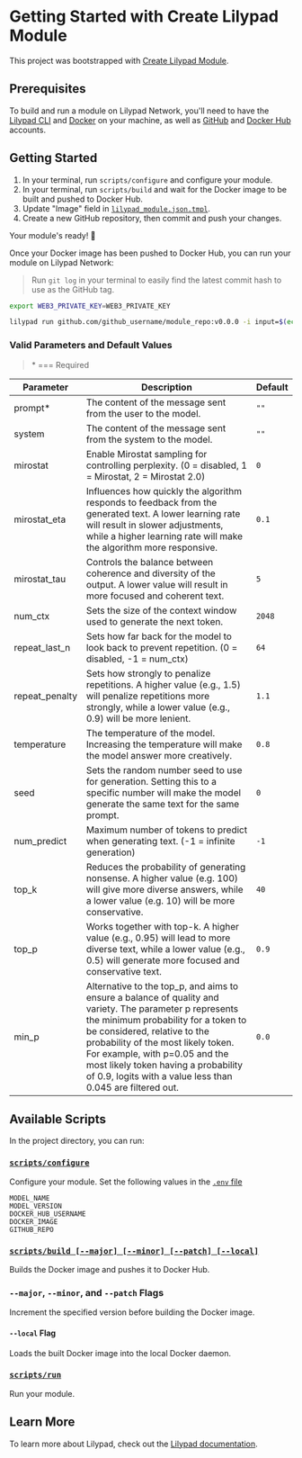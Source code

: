 # Getting Started with Create Lilypad Module

This project was bootstrapped with [Create Lilypad Module](https://github.com/DevlinRocha/create-lilypad-module).

## Prerequisites

To build and run a module on Lilypad Network, you'll need to have the [Lilypad CLI](https://docs.lilypad.tech/lilypad/lilypad-testnet/install-run-requirements) and [Docker](https://www.docker.com/) on your machine, as well as [GitHub](https://github.com/) and [Docker Hub](https://hub.docker.com/) accounts.

## Getting Started

1. In your terminal, run `scripts/configure` and configure your module.
2. In your terminal, run `scripts/build` and wait for the Docker image to be built and pushed to Docker Hub.
3. Update "Image" field in [`lilypad_module.json.tmpl`](lilypad_module.json.tmpl).
4. Create a new GitHub repository, then commit and push your changes.

Your module's ready! 🎉

Once your Docker image has been pushed to Docker Hub, you can run your module on Lilypad Network:

> Run `git log` in your terminal to easily find the latest commit hash to use as the GitHub tag.

```sh
export WEB3_PRIVATE_KEY=WEB3_PRIVATE_KEY

lilypad run github.com/github_username/module_repo:v0.0.0 -i input=$(echo '{"prompt": "Which animal order do frogs belong to?", "system": "You are a helpful AI assistant", "temperature": "0.4" | base64 -w 0)
```

### Valid Parameters and Default Values

> \* === Required

| Parameter      | Description                                                                                                                                                                                                                                                                                                                                                 | Default |
| -------------- | ----------------------------------------------------------------------------------------------------------------------------------------------------------------------------------------------------------------------------------------------------------------------------------------------------------------------------------------------------------- | ------- |
| prompt\*       | The content of the message sent from the user to the model.                                                                                                                                                                                                                                                                                                 | `""`    |
| system         | The content of the message sent from the system to the model.                                                                                                                                                                                                                                                                                               | `""`    |
| mirostat       | Enable Mirostat sampling for controlling perplexity. (0 = disabled, 1 = Mirostat, 2 = Mirostat 2.0)                                                                                                                                                                                                                                                         | `0`     |
| mirostat_eta   | Influences how quickly the algorithm responds to feedback from the generated text. A lower learning rate will result in slower adjustments, while a higher learning rate will make the algorithm more responsive.                                                                                                                                           | `0.1`   |
| mirostat_tau   | Controls the balance between coherence and diversity of the output. A lower value will result in more focused and coherent text.                                                                                                                                                                                                                            | `5`     |
| num_ctx        | Sets the size of the context window used to generate the next token.                                                                                                                                                                                                                                                                                        | `2048`  |
| repeat_last_n  | Sets how far back for the model to look back to prevent repetition. (0 = disabled, -1 = num_ctx)                                                                                                                                                                                                                                                            | `64`    |
| repeat_penalty | Sets how strongly to penalize repetitions. A higher value (e.g., 1.5) will penalize repetitions more strongly, while a lower value (e.g., 0.9) will be more lenient.                                                                                                                                                                                        | `1.1`   |
| temperature    | The temperature of the model. Increasing the temperature will make the model answer more creatively.                                                                                                                                                                                                                                                        | `0.8`   |
| seed           | Sets the random number seed to use for generation. Setting this to a specific number will make the model generate the same text for the same prompt.                                                                                                                                                                                                        | `0`     |
| num_predict    | Maximum number of tokens to predict when generating text. (-1 = infinite generation)	                                                                                                                                                                                                                                                                       | `-1`    |
| top_k          | Reduces the probability of generating nonsense. A higher value (e.g. 100) will give more diverse answers, while a lower value (e.g. 10) will be more conservative.                                                                                                                                                                                          | `40`    |
| top_p          | Works together with top-k. A higher value (e.g., 0.95) will lead to more diverse text, while a lower value (e.g., 0.5) will generate more focused and conservative text.                                                                                                                                                                                    | `0.9`   |
| min_p          | Alternative to the top_p, and aims to ensure a balance of quality and variety. The parameter p represents the minimum probability for a token to be considered, relative to the probability of the most likely token. For example, with p=0.05 and the most likely token having a probability of 0.9, logits with a value less than 0.045 are filtered out. | `0.0`   |

## Available Scripts

In the project directory, you can run:

### [`scripts/configure`](scripts/configure)

Configure your module.
Set the following values in the [`.env` file](.env)

```
MODEL_NAME
MODEL_VERSION
DOCKER_HUB_USERNAME
DOCKER_IMAGE
GITHUB_REPO
```

### [`scripts/build [--major] [--minor] [--patch] [--local]`](scripts/build)

Builds the Docker image and pushes it to Docker Hub.

### `--major`, `--minor`, and `--patch` Flags

Increment the specified version before building the Docker image.

#### `--local` Flag

Loads the built Docker image into the local Docker daemon.

### [`scripts/run`](scripts/run)

Run your module.

## Learn More

To learn more about Lilypad, check out the [Lilypad documentation](https://docs.lilypad.tech/lilypad).
